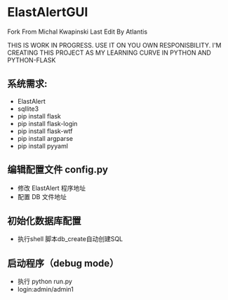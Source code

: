 # ElastAlertGUI
Fork From Michal Kwapinski
Last Edit By Atlantis

THIS IS WORK IN PROGRESS. USE IT ON YOU OWN RESPONISBILITY.
I'M CREATING THIS PROJECT AS MY LEARNING CURVE IN PYTHON AND PYTHON-FLASK


## 系统需求:
* ElastAlert
* sqllite3
* pip install flask
* pip install flask-login
* pip install flask-wtf
* pip install argparse
* pip install pyyaml


## 编辑配置文件 config.py

- 修改 ElastAlert 程序地址
- 配置 DB 文件地址

## 初始化数据库配置

- 执行shell 脚本db_create自动创建SQL

## 启动程序（debug mode）
- 执行 python run.py
- login:admin/admin1

